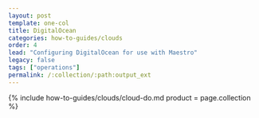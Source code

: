 ```yaml
---
layout: post
template: one-col
title: DigitalOcean
categories: how-to-guides/clouds
order: 4
lead: "Configuring DigitalOcean for use with Maestro"
legacy: false
tags: ["operations"]
permalink: /:collection/:path:output_ext
---
```



{% include how-to-guides/clouds/cloud-do.md  product = page.collection %}

